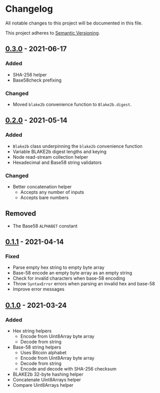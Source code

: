# Changelog

All notable changes to this project will be documented in this file.

This project adheres to [Semantic Versioning].

## [0.3.0] - 2021-06-17

### Added

- SHA-256 helper
- Base58check prefixing

### Changed

- Moved `blake2b` convenience function to `Blake2b.digest`.

## [0.2.0] - 2021-05-14

### Added

- `Blake2b` class underpinning the `blake2b` convenience function
- Variable BLAKE2b digest lengths and keying
- Node read-stream collection helper
- Hexadecimal and Base58 string validators

### Changed

- Better concatenation helper
  - Accepts any number of inputs
  - Accepts bare numbers

## Removed

- The Base58 `ALPHABET` constant

## [0.1.1] - 2021-04-14

### Fixed

- Parse empty hex string to empty byte array
- Base-58 encode an empty byte array as an empty string
- Check for invalid characters when base-58 encoding
- Throw `SyntaxError` errors when parsing an invalid hex and base-58
- Improve error messages

## [0.1.0] - 2021-03-24

### Added

- Hex string helpers
  - Encode from Uint8Array byte array
  - Decode from string
- Base-58 string helpers
  - Uses Bitcoin alphabet
  - Encode from Uint8Array byte array
  - Decode from string
  - Encode and decode with SHA-256 checksum
- BLAKE2b 32-byte hashing helper
- Concatenate Uint8Arrays helper
- Compare Uint8Arrays helper

[0.1.0]: https://gitlab.com/tzstamp/helpers/-/releases/0.1.0
[0.1.1]: https://gitlab.com/tzstamp/helpers/-/releases/0.1.1
[0.2.0]: https://gitlab.com/tzstamp/helpers/-/releases/0.2.0
[0.3.0]: https://gitlab.com/tzstamp/helpers/-/releases/0.3.0
[Semantic Versioning]: https://semver.org/spec/v2.0.0.html
